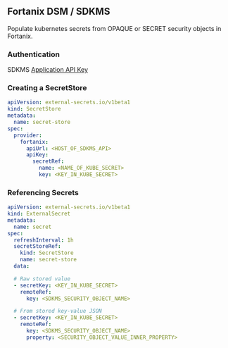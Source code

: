 ## Fortanix DSM / SDKMS

Populate kubernetes secrets from OPAQUE or SECRET security objects in Fortanix.

### Authentication

SDKMS [Application API Key](https://support.fortanix.com/hc/en-us/articles/360015941132-Authentication)

### Creating a SecretStore

```yaml
apiVersion: external-secrets.io/v1beta1
kind: SecretStore
metadata:
  name: secret-store
spec:
  provider:
    fortanix:
      apiUrl: <HOST_OF_SDKMS_API>
      apiKey:
        secretRef:
          name: <NAME_OF_KUBE_SECRET>
          key: <KEY_IN_KUBE_SECRET>
```

### Referencing Secrets

```yaml
apiVersion: external-secrets.io/v1beta1
kind: ExternalSecret
metadata:
  name: secret
spec:
  refreshInterval: 1h
  secretStoreRef:
    kind: SecretStore
    name: secret-store
  data:

  # Raw stored value
  - secretKey: <KEY_IN_KUBE_SECRET>
    remoteRef:
      key: <SDKMS_SECURITY_OBJECT_NAME>

  # From stored key-value JSON
  - secretKey: <KEY_IN_KUBE_SECRET>
    remoteRef:
      key: <SDKMS_SECURITY_OBJECT_NAME>
      property: <SECURITY_OBJECT_VALUE_INNER_PROPERTY>
```

